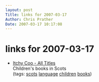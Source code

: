 ```yaml
---
layout: post
Title: links for 2007-03-17  
Author: Chris Prather
Date: 2007-03-17 10:17:08
---
```


# links for 2007-03-17
<ul class="delicious">
	<li>
		<div class="delicious-link"><a href="http://www.itchy-coo.com/alltitles.html">Itchy Coo - All Titles</a></div>
		<div class="delicious-extended">Children's books in Scots</div>
		<div class="delicious-tags">(tags: <a href="http://del.icio.us/perigrin/scots">scots</a> <a href="http://del.icio.us/perigrin/language">language</a> <a href="http://del.icio.us/perigrin/children">children</a> <a href="http://del.icio.us/perigrin/books">books</a>)</div>
	</li>
</ul>

